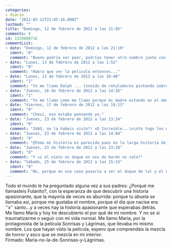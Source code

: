 ```yaml
---
categories:
- diario
date: "2012-02-12T21:05:16.000Z"
lastmod: ""
title: "Domingo, 12 de febrero de 2012 a las 21:05"
comments: 9
id: 1329080716
commentList:
- date: "Domingo, 12 de febrero de 2012 a las 21:19"
  ident: "0"
  comment: "Bueno podría ser peor, podrías tener otro nombre junto con el de María algo tipo María del carmen o María Dolores, en mi caso mi nombre me gusta, pero hay gente que por culpa de un segundo nombre se le jode."
- date: "Lunes, 13 de febrero de 2012 a las 1:52"
  ident: "0"
  comment: "Habra que ver la pelicula entonces..."
- date: "Lunes, 13 de febrero de 2012 a las 10:40"
  ident: "1"
  comment: "Yo me llamo Ralph ... (sonido de rotuladores pintando sobre la cara)"
- date: "Jueves, 16 de febrero de 2012 a las 14:26"
  ident: "1"
  comment: "Yo me llamo como me llamo porque mi madre estando en el médico oyó por megafonía \"Sandra Herrero pase a la sala 12\" le gustó y me puso Sandra. A falta de dos meses para que naciera."
- date: "Viernes, 17 de febrero de 2012 a las 19:13"
  ident: "0"
  comment: "Chevi, eso estaba pensando yo."
- date: "Jueves, 23 de febrero de 2012 a las 13:24"
  ident: "0"
  comment: "JUAS, no la habeis visto?! xD Increible...\n\nYo tngo los nombrse de mis abuelos, igual q mi hermanastro el de los suyos. Al mismo tiempo tngo el nombre de mi padre, por lo q tmb el tiene el del suyo ..."
- date: "Jueves, 23 de febrero de 2012 a las 14:04"
  ident: "0"
  comment: "@Temu mi historia es parecida pues en la larga historia de la familia anonimus mi nombre se transfiere al de un nieto barón, mi abuelo se llamaba como yo y así sucesivamente."
- date: "Jueves, 23 de febrero de 2012 a las 23:28"
  ident: "0"
  comment: "Y si el nieto es duque en vez de barón no vale?"
- date: "Sábado, 25 de febrero de 2012 a las 15:33"
  ident: "0"
  comment: "No, porque en ese caso pasaría a ser el duque de tal y el nombre ya no sería el mismo."
---
```


Todo el mundo le ha preguntado alguna vez a sus padres: ¿Porqué me llamasteis Fulanito?, con la esperanza de que descubrir una historia apasionante, que la mayoría de veces es aburrida: porque tu abuela se llamaba así, porque me gustaba el nombre, porque el día que nacise era \'\'x\'\' santo...y a veces hay la historia apasionante que esperabas detrás.  
Me llamo María y hoy he descubierto el por qué de mi nombre. Y no se si traumatizarme o seguir con mi vida normal. Me llamo María, por la protagonista de la película Sonrisas y Lágrimas, que llevaba mi mismo nombre. Los que hayan visto la película, espero que comprendáis la mezcla de horror y asco que se mezcla en mi interior.  
Firmado: María-no-la-de-Sonrisas-y-Lágrimas.